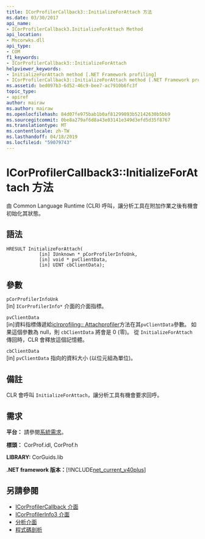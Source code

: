 ```yaml
---
title: ICorProfilerCallback3::InitializeForAttach 方法
ms.date: 03/30/2017
api_name:
- ICorProfilerCallback3.InitializeForAttach Method
api_location:
- Mscorwks.dll
api_type:
- COM
f1_keywords:
- ICorProfilerCallback3::InitializeForAttach
helpviewer_keywords:
- InitializeForAttach method [.NET Framework profiling]
- ICorProfilerCallback3::InitializeForAttach method [.NET Framework profiling]
ms.assetid: bed097b3-6d52-46c9-bee7-ac7910b6fc3f
topic_type:
- apiref
author: mairaw
ms.author: mairaw
ms.openlocfilehash: 84d07fe975bab1b0af81299893b52142630b5bb9
ms.sourcegitcommit: 0be8a279af6d8a43e03141e349d3efd5d35f8767
ms.translationtype: MT
ms.contentlocale: zh-TW
ms.lasthandoff: 04/18/2019
ms.locfileid: "59079743"
---
```

# <a name="icorprofilercallback3initializeforattach-method"></a>ICorProfilerCallback3::InitializeForAttach 方法
由 Common Language Runtime (CLR) 呼叫，讓分析工具在附加作業之後有機會初始化其狀態。  
  
## <a name="syntax"></a>語法  
  
```  
HRESULT InitializeForAttach(  
            [in] IUnknown * pCorProfilerInfoUnk,  
            [in] void * pvClientData,  
            [in] UINT cbClientData);  
```  
  
## <a name="parameters"></a>參數  
 `pCorProfilerInfoUnk`  
 [in] `ICorProfilerInfo*` 介面的介面指標。  
  
 `pvClientData`  
 [in]資料指標傳遞給[iclrprofiling:: Attachprofiler](../../../../docs/framework/unmanaged-api/profiling/iclrprofiling-attachprofiler-method.md)方法在其`pvClientData`參數。 如果這個參數為 null，則 `cbClientData` 將會是 0 (零)。 從 `InitializeForAttach` 傳回時，CLR 會釋放這個記憶體。  
  
 `cbClientData`  
 [in] `pvClientData` 指向的資料大小 (以位元組為單位)。  
  
## <a name="remarks"></a>備註  
 CLR 會呼叫 `InitializeForAttach`，讓分析工具有機會要求回呼。  
  
## <a name="requirements"></a>需求  
 **平台：** 請參閱[系統需求](../../../../docs/framework/get-started/system-requirements.md)。  
  
 **標頭：** CorProf.idl, CorProf.h  
  
 **LIBRARY:** CorGuids.lib  
  
 **.NET framework 版本：**[!INCLUDE[net_current_v40plus](../../../../includes/net-current-v40plus-md.md)]  
  
## <a name="see-also"></a>另請參閱

- [ICorProfilerCallback 介面](../../../../docs/framework/unmanaged-api/profiling/icorprofilercallback-interface.md)
- [ICorProfilerInfo3 介面](../../../../docs/framework/unmanaged-api/profiling/icorprofilerinfo3-interface.md)
- [分析介面](../../../../docs/framework/unmanaged-api/profiling/profiling-interfaces.md)
- [程式碼剖析](../../../../docs/framework/unmanaged-api/profiling/index.md)
